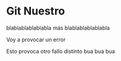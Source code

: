 # Git Nuestro


blablablablablabla
más blablablablablabla

Voy a provocar un error

Esto provoca otro fallo distinto
bua bua bua
